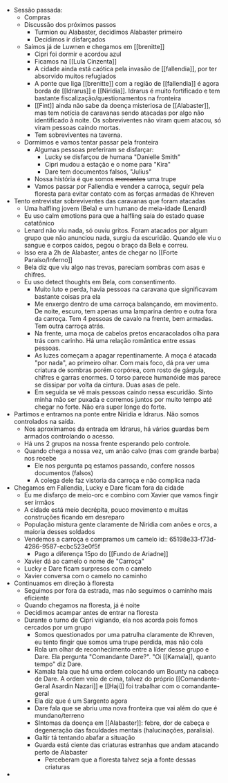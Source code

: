 - Sessão passada:
	- Compras
	- Discussão dos próximos passos
		- Turmion ou Alabaster, decidimos Alabaster primeiro
		- Decidimos ir disfarçados
	- Saímos já de Luwnen e chegamos em [[brenitte]]
		- Cipri foi dormir e acordou azul
		- Ficamos na [[Lula Cinzenta]]
		- A cidade ainda está caótica pela invasão de [[fallendia]], por ter absorvido muitos refugiados
		- A ponte que liga [[brenitte]] com a região de [[fallendia]] é agora borda de [[Idrarus]] e [[Niridia]]. Idrarus é muito fortificado e tem bastante fiscalização/questionamentos na fronteira
		- [[Fint]] ainda não sabe da doença misteriosa de [[Alabaster]], mas tem notícia de caravanas sendo atacadas por algo não identificado à noite. Os sobreviventes não viram quem atacou, só viram pessoas caindo mortas.
		- Tem sobreviventes na taverna.
	- Dormimos e vamos tentar passar pela fronteira
		- Algumas pessoas preferiram se disfarçar:
			- Lucky se disfarçou de humana "Danielle Smith"
			- Cipri mudou a estação e o nome para "Kira"
			- Dare tem documentos falsos, "Julius"
		- Nossa história é que somos ~~mercantes~~ uma trupe
		- Vamos passar por Fallendia e vender a carroça, seguir pela floresta para evitar contato com as forças armadas de Khreven
- Tento entrevistar sobreviventes das caravanas que foram atacadas
	- Uma halfling jovem (Bela) e um humano de meia-idade (Lenard)
	- Eu uso calm emotions para que a halfling saia do estado quase catatônico
	- Lenard não viu nada, só ouviu gritos. Foram atacados por algum grupo que não anunciou nada, surgiu da escuridão. Quando ele viu o sangue e corpos caídos, pegou o braço da Bela e correu.
	- Isso era a 2h de Alabaster, antes de chegar no [[Forte Paraíso/Inferno]]
	- Bela diz que viu algo nas trevas, pareciam sombras com asas e chifres.
	- Eu uso detect thoughts em Bela, com consentimento.
		- Muito luto e perda, havia pessoas na caravana que significavam bastante coisas pra ela
		- Me enxergo dentro de uma carroça balançando, em movimento. De noite, escuro, tem apenas uma lamparina dentro e outra fora da carroça. Tem 4 pessoas de cavalo na frente, bem armadas. Tem outra carroça atrás.
		- Na frente, uma moça de cabelos pretos encaracolados olha para trás com carinho. Há uma relação romântica entre essas pessoas.
		- As luzes começam a apagar repentinamente. A moça é atacada "por nada", ao primeiro olhar. Com mais foco, dá pra ver uma criatura de sombras porém corpórea, com rosto de gárgula, chifres e garras enormes. O torso parece humanóide mas parece se dissipar por volta da cintura. Duas asas de pele.
		- Em seguida se vê mais pessoas caindo nessa escuridão. Sinto minha mão ser puxada e corremos juntos por muito tempo até chegar no forte. Não era super longe do forte.
- Partimos e entramos na ponte entre Niridia e Idrarus. Não somos controlados na saída.
	- Nos aproximamos da entrada em Idrarus, há vários guardas bem armados controlando o acesso.
	- Há uns 2 grupos na nossa frente esperando pelo controle.
	- Quando chega a nossa vez, um anão calvo (mas com grande barba) nos recebe
		- Ele nos pergunta pq estamos passando, confere nossos documentos (falsos)
		- A colega dele faz vistoria da carroça e não complica nada
- Chegamos em Fallendia, Lucky e Dare ficam fora da cidade
	- Eu me disfarço de meio-orc e combino com Xavier que vamos fingir ser irmãos
	- A cidade está meio decrépita, pouco movimento e muitas construções ficando em desreparo
	- População mistura gente claramente de Niridia com anões e orcs, a maioria desses soldados
	- Vendemos a carroça e compramos um camelo
	  id:: 65198e33-f73d-4286-9587-ecbc523e0f5f
		- Pago a diferença 15po do [[Fundo de Ariadne]]
	- Xavier dá ao camelo o nome de "Carroça"
	- Lucky e Dare ficam surpresos com o camelo
	- Xavier conversa com o camelo no caminho
- Continuamos em direção à floresta
	- Seguimos por fora da estrada, mas não seguimos o caminho mais eficiente
	- Quando chegamos na floresta, já é noite
	- Decidimos acampar antes de entrar na floresta
	- Durante o turno de Cipri vigiando, ela nos acorda pois fomos cercados por um grupo
		- Somos questionados por uma patrulha claramente de Khreven, eu tento fingir que somos uma trupe perdida, mas não cola
		- Rola um olhar de reconhecimento entre a líder desse grupo e Dare. Ela pergunta "Comandante Dare?". "Oi [[Kamala]], quanto tempo" diz Dare.
		- Kamala fala que há uma ordem colocando um Bounty na cabeça de Dare. A ordem veio de cima, talvez do próprio [[Comandante-Geral Asardin Nazari]] e [[Haji]] foi trabalhar com o comandante-geral
		- Ela diz que é um Sargento agora
		- Dare fala que se abriu uma nova fronteira que vai além do que é mundano/terreno
		- SIntomas da doença em [[Alabaster]]: febre, dor de cabeça e degeneração das faculdades mentais (halucinações, paralisia).
		- Galtir tá tentando abafar a situação
		- Guarda está ciente das criaturas estranhas que andam atacando perto de Alabaster
			- Perceberam que a floresta talvez seja a fonte dessas criaturas
-